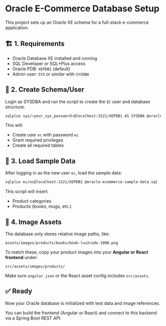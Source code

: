 
# Oracle E-Commerce Database Setup

This project sets up an Oracle XE schema for a full-stack e-commerce application.

## 🏗️ 1. Requirements

- Oracle Database XE installed and running
- SQL Developer or SQL*Plus access
- Oracle PDB: `XEPDB1` (default)
- Admin user: `SYS` or similar with `SYSDBA`

## 👤 2. Create Schema/User

Login as SYSDBA and run the script to create the `EC` user and database structure:

```bash
sqlplus sys/<your_sys_password>@localhost:1521/XEPDB1 AS SYSDBA @oracle-ecommerce-ec-setup.sql
```

This will:
- Create user `ec` with password `ec`
- Grant required privileges
- Create all required tables

## 🧾 3. Load Sample Data

After logging in as the new user `ec`, load the sample data:

```bash
sqlplus ec/ec@localhost:1521/XEPDB1 @oracle-ecommerce-sample-data.sql
```

This script will insert:
- Product categories
- Products (books, mugs, etc.)

## 📁 4. Image Assets

The database only stores relative image paths, like:

```
assets/images/products/books/book-luv2code-1000.png
```

To match these, copy your product images into your **Angular or React frontend** under:

```
src/assets/images/products/
```

Make sure `angular.json` or the React asset config includes `src/assets`.

## ✅ Ready

Now your Oracle database is initialized with test data and image references.

You can build the frontend (Angular or React) and connect to this backend via a Spring Boot REST API.
